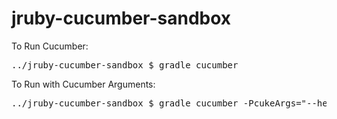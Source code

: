 # jruby-cucumber-sandbox

To Run Cucumber:
<pre>../jruby-cucumber-sandbox $ gradle cucumber</pre>

To Run with Cucumber Arguments:
<pre>../jruby-cucumber-sandbox $ gradle cucumber -PcukeArgs="--help"</pre>